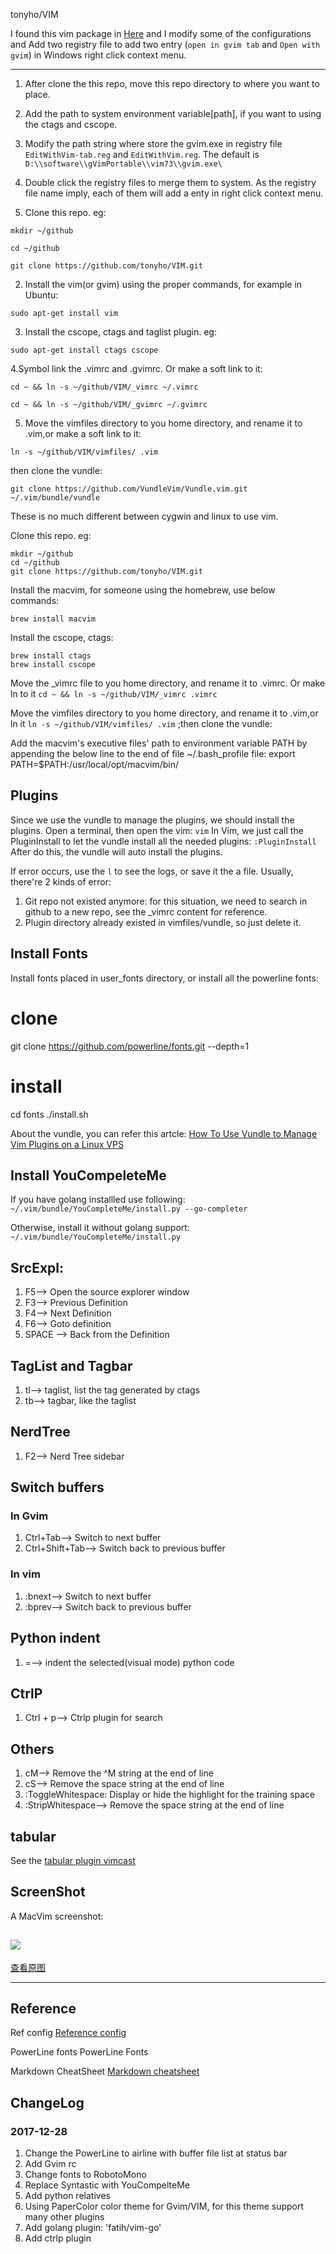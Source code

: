 tonyho/VIM

I found this vim package in [Here](http://www.oschina.net/code/snippet_574132_13357 "OSChina") and I modify some of the configurations and Add two registry file to add two entry (`open in gvim tab` and `Open with gvim`) in Windows right click context menu.

* * *

1.  After clone the this repo, move this repo directory to where you want to place.
2.  Add the path to system environment variable\[path\], if you want to using the ctags and cscope.
3.  Modify the path string where store the gvim.exe in registry file `EditWithVim-tab.reg` and `EditWithVim.reg`. The default is `D:\\software\\gVimPortable\\vim73\\gvim.exe\`
4.  Double click the registry files to merge them to system. As the registry file name imply, each of them will add a enty in right click context menu.

1.  Clone this repo. eg:

`mkdir ~/github`

`cd ~/github`

`git clone https://github.com/tonyho/VIM.git`

2.  Install the vim(or gvim) using the proper commands, for example in Ubuntu:

`sudo apt-get install vim`

3.  Install the cscope, ctags and taglist plugin. eg:

`sudo apt-get install ctags cscope`

4.Symbol link the .vimrc and .gvimrc. Or make a soft link to it:

`cd ~ && ln -s ~/github/VIM/_vimrc ~/.vimrc`

`cd ~ && ln -s ~/github/VIM/_gvimrc ~/.gvimrc`

5.  Move the vimfiles directory to you home directory, and rename it to .vim,or make a soft link to it:

`ln -s ~/github/VIM/vimfiles/ .vim`

then clone the vundle:

`git clone https://github.com/VundleVim/Vundle.vim.git ~/.vim/bundle/vundle`

These is no much different between cygwin and linux to use vim.

Clone this repo. eg:

```
mkdir ~/github
cd ~/github
git clone https://github.com/tonyho/VIM.git

```

Install the macvim, for someone using the homebrew, use below commands:

```
brew install macvim

```

Install the cscope, ctags:

```
brew install ctags
brew install cscope

```

Move the _vimrc file to you home directory, and rename it to .vimrc. Or make ln to it `cd ~ && ln -s ~/github/VIM/_vimrc .vimrc`

Move the vimfiles directory to you home directory, and rename it to .vim,or ln it `ln -s ~/github/VIM/vimfiles/ .vim` ;then clone the vundle:

Add the macvim's executive files' path to environment variable PATH by appending the below line to the end of file ~/.bash_profile file: export PATH=$PATH:/usr/local/opt/macvim/bin/

## <a id="user-content-plugins"></a>[](#plugins)Plugins

Since we use the vundle to manage the plugins, we should install the plugins. Open a terminal, then open the vim: `vim` In Vim, we just call the PluginInstall to let the vundle install all the needed plugins: `:PluginInstall` After do this, the vundle will auto install the plugins.

If error occurs, use the `l` to see the logs, or save it the a file. Usually, there're 2 kinds of error:

1.  Git repo not existed anymore: for this situation, we need to search in github to a new repo, see the _vimrc content for reference.
2.  Plugin directory already existed in vimfiles/vundle, so just delete it.

## <a id="user-content-install-fonts"></a>[](#install-fonts)Install Fonts

Install fonts placed in user_fonts directory, or install all the powerline fonts:

# clone
git clone https://github.com/powerline/fonts.git --depth=1
# install
cd fonts
./install.sh

About the vundle, you can refer this artcle: [How To Use Vundle to Manage Vim Plugins on a Linux VPS](https://www.digitalocean.com/community/tutorials/how-to-use-vundle-to-manage-vim-plugins-on-a-linux-vps)

## <a id="user-content-install-youcompeleteme"></a>[](#install-youcompeleteme)Install YouCompeleteMe

If you have golang installled use following: `~/.vim/bundle/YouCompleteMe/install.py --go-completer`

Otherwise, install it without golang support: `~/.vim/bundle/YouCompleteMe/install.py`

## <a id="user-content-srcexpl"></a>[](#srcexpl)SrcExpl:

1.  F5--> Open the source explorer window
2.  F3--> Previous Definition
3.  F4--> Next Definition
4.  F6--> Goto definition
5.  SPACE --> Back from the Definition

## <a id="user-content-taglist-and-tagbar"></a>[](#taglist-and-tagbar)TagList and Tagbar

1.  tl--> taglist, list the tag generated by ctags
2.  tb--> tagbar, like the taglist

## <a id="user-content-nerdtree"></a>[](#nerdtree)NerdTree

1.  F2--> Nerd Tree sidebar

## <a id="user-content-switch-buffers"></a>[](#switch-buffers)Switch buffers

### <a id="user-content-in-gvim"></a>[](#in-gvim)In Gvim

1.  Ctrl+Tab--> Switch to next buffer
2.  Ctrl+Shift+Tab--> Switch back to previous buffer

### <a id="user-content-in-vim"></a>[](#in-vim)In vim

1.  :bnext--> Switch to next buffer
2.  :bprev--> Switch back to previous buffer

## <a id="user-content-python-indent"></a>[](#python-indent)Python indent

1.  =--\> indent the selected(visual mode) python code

## <a id="user-content-ctrlp"></a>[](#ctrlp)CtrlP

1.  Ctrl + p--> Ctrlp plugin for search

## <a id="user-content-others"></a>[](#others)Others

1.  cM--> Remove the ^M string at the end of line
2.  cS--> Remove the space string at the end of line
3.  :ToggleWhitespace: Display or hide the highlight for the training space
4.  :StripWhitespace--> Remove the space string at the end of line

## <a id="user-content-tabular"></a>[](#tabular)tabular

See the [tabular plugin vimcast](http://vimcasts.org/episodes/aligning-text-with-tabular-vim/)

## <a id="user-content-screenshot"></a>[](#screenshot)ScreenShot

A MacVim screenshot:

## ![](../../_resources/376dfd7c3817410a92d747105589b0c0.jpg)
[查看原图](https://raw.githubusercontent.com/tonyho/VIM/master/docs/MacVimScreenCast.jpg?raw=true)

* * *

## <a id="user-content-reference"></a>[](#reference)Reference

Ref config [Reference config](https://github.com/ashfinal/vimrc-config)

PowerLine fonts PowerLine Fonts

Markdown CheatSheet [Markdown cheatsheet](https://github.com/adam-p/markdown-here/wiki/Markdown-Cheatsheet)

## <a id="user-content-changelog"></a>[](#changelog)ChangeLog

### <a id="user-content-2017-12-28"></a>[](#2017-12-28)2017-12-28

1.  Change the PowerLine to airline with buffer file list at status bar
2.  Add Gvim rc
3.  Change fonts to RobotoMono
4.  Replace Syntastic with YouCompelteMe
5.  Add python relatives
6.  Using PaperColor color theme for Gvim/VIM, for this theme support many other plugins
7.  Add golang plugin: 'fatih/vim-go'
8.  Add ctrlp plugin